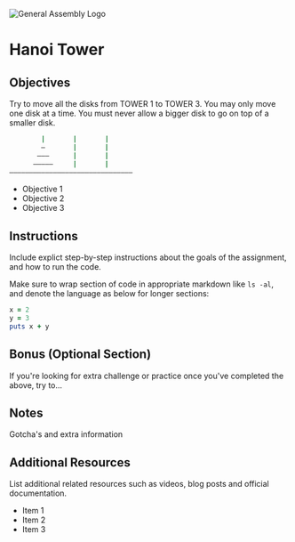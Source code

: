 ![General Assembly Logo](http://i.imgur.com/ke8USTq.png)

# Hanoi Tower

## Objectives

Try to move all the disks from TOWER 1 to TOWER 3.
You may only move one disk at a time.
You must never allow a bigger disk to go on top of a smaller disk.


```ruby
        |       |       |
        —       |       |
       ———      |       |
      —————     |       |
———————————————————————————————
```


- Objective 1
- Objective 2
- Objective 3

## Instructions

Include explict step-by-step instructions about the goals of the assignment, and how to run the code.

Make sure to wrap section of code in appropriate markdown like `ls -al`, and denote the language as below for longer sections:

```ruby
x = 2
y = 3
puts x + y
```

## Bonus (Optional Section)

If you're looking for extra challenge or practice once you've completed the above, try to...

## Notes

Gotcha's and extra information

## Additional Resources

List additional related resources such as videos, blog posts and official documentation.

- Item 1
- Item 2
- Item 3
